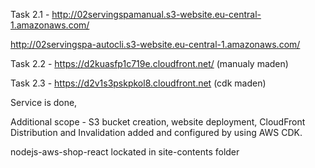 
Task 2.1 - http://02servingspamanual.s3-website.eu-central-1.amazonaws.com/

http://02servingspa-autocli.s3-website.eu-central-1.amazonaws.com/



Task 2.2 - https://d2kuasfp1c719e.cloudfront.net/ (manualy maden)

Task 2.3 - https://d2v1s3pskpkol8.cloudfront.net  (cdk maden)


   Service is done, 

   Additional scope - S3 bucket creation, website deployment, CloudFront Distribution and Invalidation added and configured by using AWS CDK.

   nodejs-aws-shop-react   lockated in site-contents folder